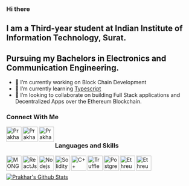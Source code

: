 ### Hi there 

## I am a Third-year student at Indian Institute of Information Technology, Surat.
## Pursuing my Bachelors in Electronics and Communication Engineering.

- 🔭 I’m currently working on Block Chain Development
- 🌱 I’m currently learning [Typescript](https://www.typescriptlang.org/)
- 👯 I’m looking to collaborate on building Full Stack applications and Decentralized Apps over the Ethereum Blockchain.



### Connect With Me

 [<img align="left" alt="Prakhar Ojha | LinkedIn" width="40px" src="https://img.icons8.com/color/344/linkedin-circled--v2.png" />](https://www.linkedin.com/in/prakhar-ojha/)
 [<img align="left" alt="Prakhar Ojha | Stackoverflow" width="40px" src="https://img.icons8.com/color-glass/344/stackoverflow.png" />](https://stackoverflow.com/users/8704817/prakhar)
 [<img align="left" alt="Prakhar Ojha | LeetCode" width="40px" src="https://img.icons8.com/external-tal-revivo-shadow-tal-revivo/344/external-level-up-your-coding-skills-and-quickly-land-a-job-logo-shadow-tal-revivo.png" />](https://leetcode.com/prakhar427/)
 
 <br />
 
 ### Languages and Skills
 

 <img align="left" alt="MONGODB" width="40px" src="https://img.icons8.com/color/344/mongodb.png" />
 <img align="left" alt="ReactJs" width="40px" src="https://img.icons8.com/plasticine/344/react.png" />
 <img align="left" alt="Nodejs" width="40px" src="https://img.icons8.com/fluency/344/node-js.png" />
 <img align="left" alt="Solidity" width="40px" src="https://img.icons8.com/ios/344/solidity.png" />
 <img align="left" alt="C++" width="40px" src="https://img.icons8.com/color/344/c-plus-plus-logo.png" />
 <img align="left" alt="Truffle" width="40px" src="https://trufflesuite.com/assets/logo.png" />
 <img align="left" alt="PostgresSQL" width="40px" src="https://img.icons8.com/color/344/postgreesql.png" />
 <img align="left" alt="Ethreum" width="40px" src="https://img.icons8.com/color/344/ethereum.png" />
 <img align="left" alt="Ethreum" width="40px" src="https://img.icons8.com/fluency/344/typescript.png" />
 
 
 <br />
 <br />
 
 [![Prakhar's Github Stats](https://github-readme-stats.vercel.app/api?username=prakhar728&show_icons=true&theme=tokyonight)](https://github.com/prakhar728/github-readme-stats)
 
 

